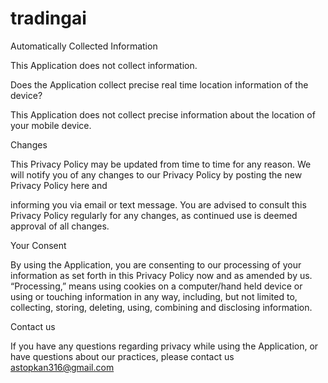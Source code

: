 # tradingai
Automatically Collected Information

This Application does not collect information.

Does the Application collect precise real time location information of the device?

This Application does not collect precise information about the location of your mobile device.

Changes

This Privacy Policy may be updated from time to time for any reason. We will notify you of any changes to our Privacy Policy by posting the new Privacy Policy here and

informing you via email or text message. You are advised to consult this Privacy Policy regularly for any changes, as continued use is deemed approval of all changes.

Your Consent

By using the Application, you are consenting to our processing of your information as set forth in this Privacy Policy now and as amended by us. “Processing,” means using cookies on a computer/hand held device or using or touching information in any way, including, but not limited to, collecting, storing, deleting, using, combining and disclosing information.

Contact us

If you have any questions regarding privacy while using the Application, or have questions about our practices, please contact us astopkan316@gmail.com
